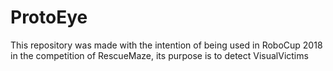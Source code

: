 # ProtoEye
This repository was made with the intention of being used in RoboCup 2018 in the competition of RescueMaze, its purpose is to detect VisualVictims
